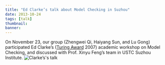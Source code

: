 ```yaml
---
title: "Ed Clarke’s talk about Model Checking in Suzhou"
date: 2013-10-24
tags: [talk]
thumbnail:
banner: 
---
```

On November 23, our group (Zhengwei Qi, Haiyang Sun, and Lu Gong) participated Ed Clarke’s  ([Turing Award](http://en.wikipedia.org/wiki/Turing_Award) 2007) academic workshop on Model Checking, and discussed with Prof. Xinyu Feng’s team in USTC Suzhou Institute.
![Clarke’s's talk](/2013/10/24/Clarke-talk/talk.jpg)